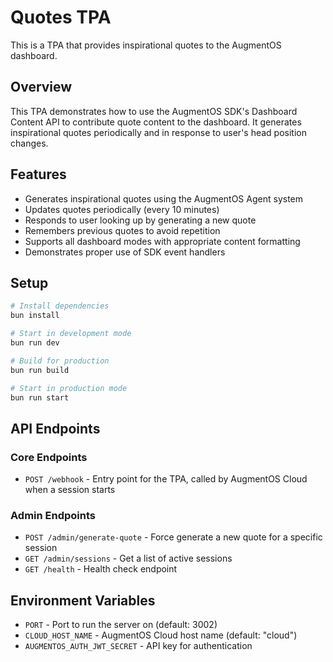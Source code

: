 # Quotes TPA

This is a TPA that provides inspirational quotes to the AugmentOS dashboard.

## Overview

This TPA demonstrates how to use the AugmentOS SDK's Dashboard Content API to contribute quote content to the dashboard. It generates inspirational quotes periodically and in response to user's head position changes.

## Features

- Generates inspirational quotes using the AugmentOS Agent system
- Updates quotes periodically (every 10 minutes)
- Responds to user looking up by generating a new quote
- Remembers previous quotes to avoid repetition
- Supports all dashboard modes with appropriate content formatting
- Demonstrates proper use of SDK event handlers

## Setup

```bash
# Install dependencies
bun install

# Start in development mode
bun run dev

# Build for production
bun run build

# Start in production mode
bun run start
```

## API Endpoints

### Core Endpoints

- `POST /webhook` - Entry point for the TPA, called by AugmentOS Cloud when a session starts

### Admin Endpoints

- `POST /admin/generate-quote` - Force generate a new quote for a specific session
- `GET /admin/sessions` - Get a list of active sessions
- `GET /health` - Health check endpoint

## Environment Variables

- `PORT` - Port to run the server on (default: 3002)
- `CLOUD_HOST_NAME` - AugmentOS Cloud host name (default: "cloud")
- `AUGMENTOS_AUTH_JWT_SECRET` - API key for authentication